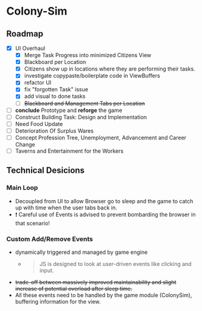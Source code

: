 # Colony-Sim
## Roadmap
- [x] UI Overhaul
  - [x] Merge Task Progress into minimized Citizens View
  - [x] Blackboard per Location
  - [x] Citizens show up in locations where they are performing their tasks.
  - [x] investigate copypaste/boilerplate code in ViewBuffers
  - [x] refactor UI
  - [x] fix "forgotten Task" issue
  - [x] add visual to done tasks
  - [ ] ~~Blackboard and Management Tabs per Location~~
- [ ] **conclude** Prototype and **reforge** the game
- [ ] Construct Building Task: Design and Implementation
- [ ] Need Food Update
- [ ] Deterioration Of Surplus Wares
- [ ] Concept Profession Tree, Unemployment, Advancement and Career Change
- [ ] Taverns and Entertainment for the Workers

## Technical Desicions
### Main Loop
- Decoupled from UI to allow Browser go to sleep and the game to catch up with time when the user tabs back in.
- :exclamation: Careful use of Events is advised to prevent bombarding the browser in that scenario!

### Custom Add/Remove Events
- dynamically triggered and managed by game engine
  - > JS is designed to look at user-driven events like clicking and input.
- ~~trade-off between massively improved maintainability and slight increase of potential overload after sleep time.~~
- All these events need to be handled by the game module (ColonySim), buffering information for the view.